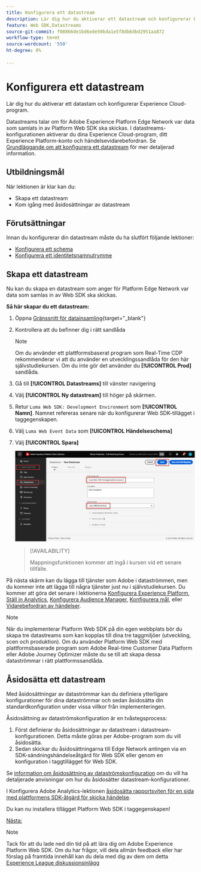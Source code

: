 ```yaml
---
title: Konfigurera ett datastream
description: Lär dig hur du aktiverar ett datastream och konfigurerar Experience Cloud-lösningar. Den här lektionen ingår i självstudiekursen Implementera Adobe Experience Cloud med Web SDK.
feature: Web SDK,Datastreams
source-git-commit: f08866de1bd6ede50bda1e5f8db6dbd2951aa872
workflow-type: tm+mt
source-wordcount: '550'
ht-degree: 0%

---
```


# Konfigurera ett datastream

Lär dig hur du aktiverar ett datastam och konfigurerar Experience Cloud-program.

Datastreams talar om för Adobe Experience Platform Edge Network var data som samlats in av Platform Web SDK ska skickas. I datastreams-konfigurationen aktiverar du dina Experience Cloud-program, ditt Experience Platform-konto och händelsevidarebefordran. Se [Grundläggande om att konfigurera ett datastream](https://experienceleague.adobe.com/docs/experience-platform/edge/fundamentals/datastreams.html?lang=en) för mer detaljerad information.

## Utbildningsmål

När lektionen är klar kan du:

* Skapa ett datastream
* Kom igång med åsidosättningar av datastream

## Förutsättningar

Innan du konfigurerar din datastream måste du ha slutfört följande lektioner:

* [Konfigurera ett schema](configure-schemas.md)
* [Konfigurera ett identitetsnamnutrymme](configure-identities.md)

## Skapa ett datastream

Nu kan du skapa en datastream som anger för Platform Edge Network var data som samlas in av Web SDK ska skickas.

**Så här skapar du ett datastream:**

1. Öppna [Gränssnitt för datainsamling](https://launch.adobe.com/){target="_blank"}
1. Kontrollera att du befinner dig i rätt sandlåda

   >[!NOTE]
   >
   >Om du använder ett plattformsbaserat program som Real-Time CDP rekommenderar vi att du använder en utvecklingssandlåda för den här självstudiekursen. Om du inte gör det använder du **[!UICONTROL Prod]** sandlåda.

1. Gå till **[!UICONTROL Datastreams]** till vänster navigering
1. Välj **[!UICONTROL Ny datastream]** till höger på skärmen.
1. Retur `Luma Web SDK: Development Environment` som **[!UICONTROL Namn]**. Namnet refereras senare när du konfigurerar Web SDK-tillägget i taggegenskapen.
1. Välj `Luma Web Event Data` som **[!UICONTROL Händelseschema]**
1. Välj **[!UICONTROL Spara]**

   ![Skapa datastream](assets/datastream-create-new-datastream.png)

   >[!AVAILABILITY]
   >
   >Mappningsfunktionen kommer att ingå i kursen vid ett senare tillfälle.




På nästa skärm kan du lägga till tjänster som Adobe i dataströmmen, men du kommer inte att lägga till några tjänster just nu i självstudiekursen. Du kommer att göra det senare i lektionerna [Konfigurera Experience Platform](setup-experience-platform.md), [Ställ in Analytics](setup-analytics.md), [Konfigurera Audience Manager](setup-audience-manager.md), [Konfigurera mål](setup-target.md), eller [Vidarebefordran av händelser](setup-event-forwarding.md).

>[!NOTE]
>
>När du implementerar Platform Web SDK på din egen webbplats bör du skapa tre datastreams som kan kopplas till dina tre taggmiljöer (utveckling, scen och produktion). Om du använder Platform Web SDK med plattformsbaserade program som Adobe Real-time Customer Data Platform eller Adobe Journey Optimizer måste du se till att skapa dessa dataströmmar i rätt plattformssandlåda.

## Åsidosätta ett datastream

Med åsidosättningar av dataströmmar kan du definiera ytterligare konfigurationer för dina dataströmmar och sedan åsidosätta din standardkonfiguration under vissa villkor från implementeringen.


Åsidosättning av dataströmskonfiguration är en tvåstegsprocess:

1. Först definierar du åsidosättningar av datastream i datastream-konfigurationen. Detta måste göras per Adobe-program som du vill åsidosätta.
1. Sedan skickar du åsidosättningarna till Edge Network antingen via en SDK-sändningshändelseåtgärd för Web SDK eller genom en konfiguration i taggtillägget för Web SDK.

Se [information om åsidosättning av dataströmskonfiguration](https://experienceleague.adobe.com/docs/experience-platform/datastreams/overrides.html?lang=en) om du vill ha detaljerade anvisningar om hur du åsidosätter datastream-konfigurationer.

I Konfigurera Adobe Analytics-lektionen [åsidosätta rapportsviten för en sida med plattformens SDK-åtgärd för skicka händelse](setup-analytics.md).

Du kan nu installera tillägget Platform Web SDK i taggegenskapen!

[Nästa: ](install-web-sdk.md)

>[!NOTE]
>
>Tack för att du lade ned din tid på att lära dig om Adobe Experience Platform Web SDK. Om du har frågor, vill dela allmän feedback eller har förslag på framtida innehåll kan du dela med dig av dem om detta [Experience League diskussionsinlägg](https://experienceleaguecommunities.adobe.com/t5/adobe-experience-platform-launch/tutorial-discussion-implement-adobe-experience-cloud-with-web/td-p/444996)
